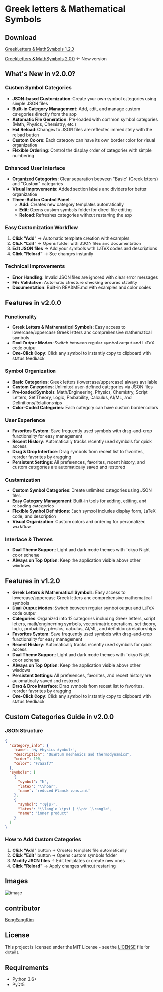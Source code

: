 # Greek letters & Mathematical Symbols

## Download
[GreekLetters & MathSymbols 1.2.0](https://github.com/Seo-Jangwon/Greekletters_MathematicalSymbols/releases/download/v2.0.0/GreekLetters.MathSymbols.1.2.0.exe)

[GreekLetters & MathSymbols 2.0.0](https://github.com/Seo-Jangwon/Greekletters_MathematicalSymbols/releases/download/v2.0.0/GreekLetters.MathSymbols.2.0.0.exe) ← New version


## What's New in v2.0.0?
### Custom Symbol Categories
- **JSON-based Customization**: Create your own symbol categories using simple JSON files
- **Built-in Category Management**: Add, edit, and manage custom categories directly from the app
- **Automatic File Generation**: Pre-loaded with common symbol categories (Math, Physics, Chemistry, etc.)
- **Hot Reload**: Changes to JSON files are reflected immediately with the reload button
- **Custom Colors**: Each category can have its own border color for visual organization
- **Flexible Ordering**: Control the display order of categories with simple numbering

### Enhanced User Interface
- **Organized Categories**: Clear separation between "Basic" (Greek letters) and "Custom" categories
- **Visual Improvements**: Added section labels and dividers for better organization
- **Three-Button Control Panel**: 
  - **Add**: Creates new category templates automatically
  - **Edit**: Opens custom symbols folder for direct file editing
  - **Reload**: Refreshes categories without restarting the app

### Easy Customization Workflow
1. **Click "Add"** → Automatic template creation with examples
2. **Click "Edit"** → Opens folder with JSON files and documentation
3. **Edit JSON files** → Add your symbols with LaTeX codes and descriptions
4. **Click "Reload"** → See changes instantly

### Technical Improvements
- **Error Handling**: Invalid JSON files are ignored with clear error messages
- **File Validation**: Automatic structure checking ensures stability
- **Documentation**: Built-in README.md with examples and color codes


## Features in v2.0.0

### Functionality
- **Greek Letters & Mathematical Symbols**: Easy access to lowercase/uppercase Greek letters and comprehensive mathematical symbols
- **Dual Output Modes**: Switch between regular symbol output and LaTeX code output
- **One-Click Copy**: Click any symbol to instantly copy to clipboard with status feedback

### Symbol Organization
- **Basic Categories**: Greek letters (lowercase/uppercase) always available
- **Custom Categories**: Unlimited user-defined categories via JSON files
- **Pre-loaded Symbols**: Math/Engineering, Physics, Chemistry, Script Letters, Set Theory, Logic, Probability, Calculus, AI/ML, and Definitions/Relationships
- **Color-Coded Categories**: Each category can have custom border colors

### User Experience
- **Favorites System**: Save frequently used symbols with drag-and-drop functionality for easy management
- **Recent History**: Automatically tracks recently used symbols for quick access
- **Drag & Drop Interface**: Drag symbols from recent list to favorites, reorder favorites by dragging
- **Persistent Settings**: All preferences, favorites, recent history, and custom categories are automatically saved and restored

### Customization
- **Custom Symbol Categories**: Create unlimited categories using JSON files
- **Easy Category Management**: Built-in tools for adding, editing, and reloading categories
- **Flexible Symbol Definitions**: Each symbol includes display form, LaTeX code, and description
- **Visual Organization**: Custom colors and ordering for personalized workflow

### Interface & Themes
- **Dual Theme Support**: Light and dark mode themes with Tokyo Night color scheme
- **Always on Top Option**: Keep the application visible above other windows

## Features in v1.2.0
- **Greek Letters & Mathematical Symbols**: Easy access to lowercase/uppercase Greek letters and comprehensive mathematical symbols
- **Dual Output Modes**: Switch between regular symbol output and LaTeX code output
- **Categories**: Organized into 12 categories including Greek letters, script letters, math/engineering symbols, vector/matrix operations, set theory, logic, probability, physics, calculus, AI/ML, and definitions/relationships
- **Favorites System**: Save frequently used symbols with drag-and-drop functionality for easy management
- **Recent History**: Automatically tracks recently used symbols for quick access
- **Dual Theme Support**: Light and dark mode themes with Tokyo Night color scheme
- **Always on Top Option**: Keep the application visible above other windows
- **Persistent Settings**: All preferences, favorites, and recent history are automatically saved and restored
- **Drag & Drop Interface**: Drag symbols from recent list to favorites, reorder favorites by dragging
- **One-Click Copy**: Click any symbol to instantly copy to clipboard with status feedback


## Custom Categories Guide in v2.0.0

### JSON Structure
```json
{
  "category_info": {
    "name": "My Physics Symbols",
    "description": "Quantum mechanics and thermodynamics",
    "order": 100,
    "color": "#7aa2f7"
  },
  "symbols": [
    {
      "symbol": "ħ",
      "latex": "\\hbar",
      "name": "reduced Planck constant"
    },
    {
      "symbol": "⟨ψ|φ⟩",
      "latex": "\\langle \\psi | \\phi \\rangle",
      "name": "inner product"
    }
  ]
}
```

### How to Add Custom Categories
1. **Click "Add"** button → Creates template file automatically
2. **Click "Edit"** button → Opens custom symbols folder
3. **Modify JSON files** → Edit templates or create new ones
4. **Click "Reload"** → Apply changes without restarting

## Images

![image](https://github.com/user-attachments/assets/0c5848cf-cbd0-497e-b92e-d695e4b0ad3d)


## contributor
[BongSangKim](https://github.com/BongSangKim)

## License
This project is licensed under the MIT License - see the [LICENSE](LICENSE) file for details.

## Requirements
- Python 3.6+
- PyQt5
